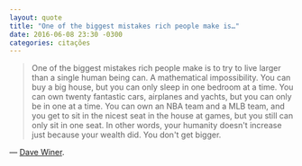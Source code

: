 ```yaml
---
layout: quote
title: "One of the biggest mistakes rich people make is…"
date: 2016-06-08 23:30 -0300
categories: citações
---
```

>One of the biggest mistakes rich people make is to try to live larger than a single human being can. A mathematical impossibility. You can buy a big house, but you can only sleep in one bedroom at a time. You can own twenty fantastic cars, airplanes and yachts, but you can only be in one at a time. You can own an NBA team and a MLB team, and you get to sit in the nicest seat in the house at games, but you still can only sit in one seat. In other words, your humanity doesn't increase just because your wealth did. You don't get bigger.

— [Dave Winer](http://scripting.com/2016/05/31/1296.html).

